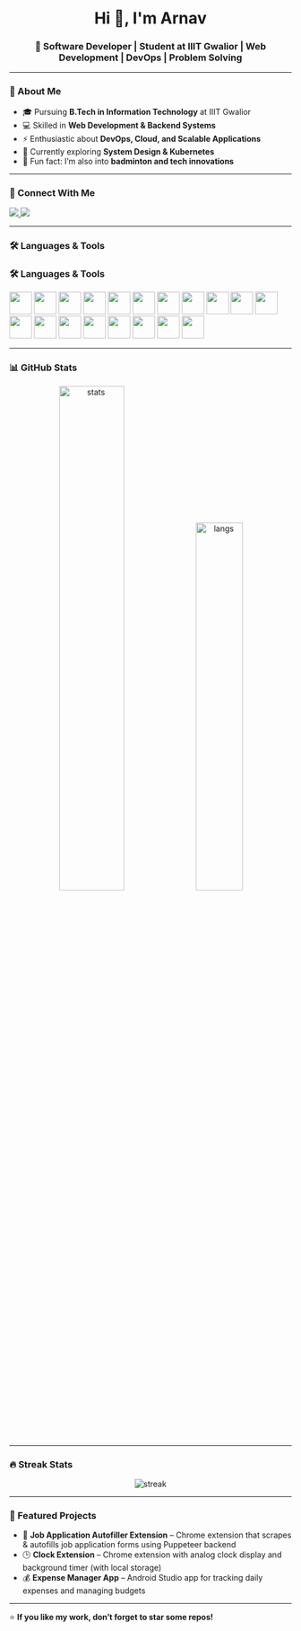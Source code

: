 <h1 align="center">Hi 👋, I'm Arnav</h1>
<h3 align="center">🚀 Software Developer | Student at IIIT Gwalior | Web Development | DevOps | Problem Solving</h3>

---

### 🌟 About Me  
- 🎓 Pursuing **B.Tech in Information Technology** at IIIT Gwalior  
- 💻 Skilled in **Web Development & Backend Systems**  
- ⚡ Enthusiastic about **DevOps, Cloud, and Scalable Applications**  
- 🌱 Currently exploring **System Design & Kubernetes**  
- 🏸 Fun fact: I’m also into **badminton and tech innovations**  

---

### 🤝 Connect With Me  
<p align="left">
<a href="https://www.linkedin.com/in/arnav-khond/" target="_blank">
  <img src="https://img.shields.io/badge/LinkedIn-0A66C2?style=for-the-badge&logo=linkedin&logoColor=white"/>
</a>
<a href="https://leetcode.com/u/Arnav_NK/" target="_blank">
  <img src="https://img.shields.io/badge/LeetCode-FFA116?style=for-the-badge&logo=leetcode&logoColor=white"/>
</a>
</p>

---

### 🛠️ Languages & Tools  
### 🛠️ Languages & Tools  
<p align="left"> 
  <img src="https://skillicons.dev/icons?i=java" width="40" height="40"/>
  <img src="https://skillicons.dev/icons?i=cpp" width="40" height="40"/>
  <img src="https://skillicons.dev/icons?i=c" width="40" height="40"/>
  <img src="https://skillicons.dev/icons?i=js" width="40" height="40"/>
  <img src="https://skillicons.dev/icons?i=react" width="40" height="40"/>
  <img src="https://skillicons.dev/icons?i=nodejs" width="40" height="40"/>
  <img src="https://skillicons.dev/icons?i=express" width="40" height="40"/>
  <img src="https://skillicons.dev/icons?i=tailwind" width="40" height="40"/>
  <img src="https://skillicons.dev/icons?i=html" width="40" height="40"/>
  <img src="https://skillicons.dev/icons?i=css" width="40" height="40"/>
  <img src="https://skillicons.dev/icons?i=mysql" width="40" height="40"/>
  <img src="https://skillicons.dev/icons?i=mongodb" width="40" height="40"/>
  <img src="https://skillicons.dev/icons?i=firebase" width="40" height="40"/>
  <img src="https://skillicons.dev/icons?i=git" width="40" height="40"/>
  <img src="https://skillicons.dev/icons?i=linux" width="40" height="40"/>
  <img src="https://skillicons.dev/icons?i=docker" width="40" height="40"/>
  <img src="https://skillicons.dev/icons?i=kubernetes" width="40" height="40"/>
  <img src="https://skillicons.dev/icons?i=aws" width="40" height="40"/>
  <img src="https://skillicons.dev/icons?i=jenkins" width="40" height="40"/>
</p>


---

### 📊 GitHub Stats  
<p align="center">
  <img src="https://github-readme-stats.vercel.app/api?username=arnav-nk&show_icons=true&theme=tokyonight" alt="stats" width="48%"/>
  <img src="https://github-readme-stats.vercel.app/api/top-langs/?username=arnav-nk&layout=compact&theme=tokyonight" alt="langs" width="41%"/>
</p>

---

### 🔥 Streak Stats  
<p align="center">
  <img src="https://github-readme-streak-stats.herokuapp.com/?user=arnav-nk&theme=tokyonight" alt="streak" />
</p>

---

### 🚀 Featured Projects  
- 🤖 **Job Application Autofiller Extension** – Chrome extension that scrapes & autofills job application forms using Puppeteer backend  
- 🕒 **Clock Extension** – Chrome extension with analog clock display and background timer (with local storage)  
- 💰 **Expense Manager App** – Android Studio app for tracking daily expenses and managing budgets  

---

⭐ **If you like my work, don’t forget to star some repos!**
